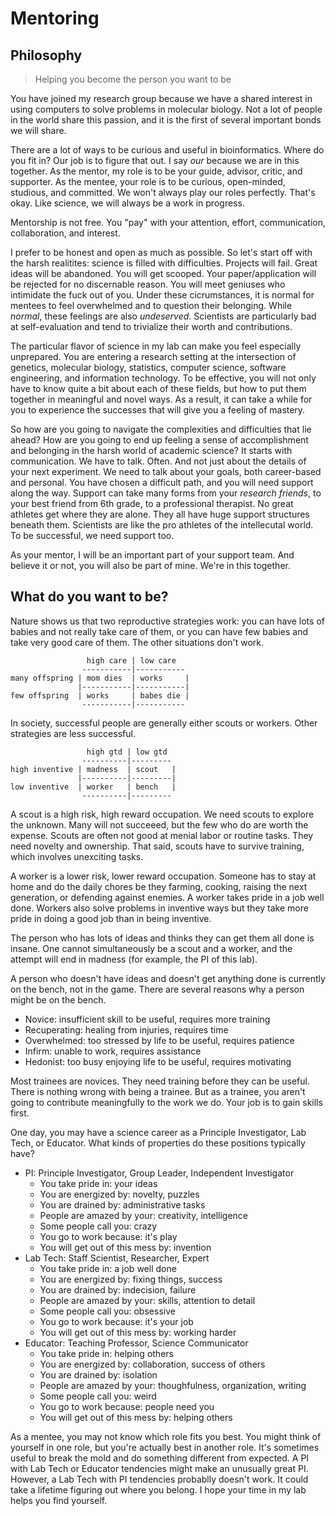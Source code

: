 Mentoring
=========

## Philosophy ##

> Helping you become the person you want to be

You have joined my research group because we have a shared interest in using
computers to solve problems in molecular biology. Not a lot of people in the
world share this passion, and it is the first of several important bonds we
will share.

There are a lot of ways to be curious and useful in bioinformatics. Where do
you fit in? Our job is to figure that out. I say _our_ because we are in this
together. As the mentor, my role is to be your guide, advisor, critic, and
supporter. As the mentee, your role is to be curious, open-minded, studious,
and committed. We won't always play our roles perfectly. That's okay. Like
science, we will always be a work in progress.

Mentorship is not free. You "pay" with your attention, effort, communication,
collaboration, and interest.

I prefer to be honest and open as much as possible. So let's start off with the
harsh realitites: science is filled with difficulties. Projects will fail.
Great ideas will be abandoned. You will get scooped. Your paper/application
will be rejected for no discernable reason. You will meet geniuses who
intimidate the fuck out of you. Under these cicrumstances, it is normal for
mentees to feel overwhelmed and to question their belonging. While _normal_,
these feelings are also _undeserved_. Scientists are particularly bad at
self-evaluation and tend to trivialize their worth and contributions.

The particular flavor of science in my lab can make you feel especially
unprepared. You are entering a research setting at the intersection of
genetics, molecular biology, statistics, computer science, software
engineering, and information technology. To be effective, you will not only
have to know quite a bit about each of these fields, but how to put them
together in meaningful and novel ways. As a result, it can take a while for you
to experience the successes that will give you a feeling of mastery.

So how are you going to navigate the complexities and difficulties that lie
ahead? How are you going to end up feeling a sense of accomplishment and
belonging in the harsh world of academic science? It starts with communication.
We have to talk. Often. And not just about the details of your next experiment.
We need to talk about your goals, both career-based and personal. You have
chosen a difficult path, and you will need support along the way. Support can
take many forms from your _research friends_, to your best friend from 6th
grade, to a professional therapist. No great athletes get where they are alone.
They all have huge support structures beneath them. Scientists are like the pro
athletes of the intellecutal world. To be successful, we need support too.

As your mentor, I will be an important part of your support team. And believe
it or not, you will also be part of mine. We're in this together.

## What do you want to be? ##

Nature shows us that two reproductive strategies work: you can have lots of
babies and not really take care of them, or you can have few babies and take
very good care of them. The other situations don't work.

```
                 high care | low care
                -----------|-----------
many offspring | mom dies  | works     |
               |-----------|-----------|
few offspring  | works     | babes die |
                -----------|-----------
```

In society, successful people are generally either scouts or workers. Other
strategies are less successful.

```
                 high gtd | low gtd
                ----------|---------
high inventive | madness  | scout   |
               |----------|---------|
low inventive  | worker   | bench   |
                ----------|---------
```

A scout is a high risk, high reward occupation. We need scouts to explore the
unknown. Many will not succeeed, but the few who do are worth the expense.
Scouts are often not good at menial labor or routine tasks. They need novelty
and ownership. That said, scouts have to survive training, which involves
unexciting tasks.

A worker is a lower risk, lower reward occupation. Someone has to stay at home
and do the daily chores be they farming, cooking, raising the next generation,
or defending against enemies. A worker takes pride in a job well done. Workers
also solve problems in inventive ways but they take more pride in doing a good
job than in being inventive.

The person who has lots of ideas and thinks they can get them all done is
insane. One cannot simultaneously be a scout and a worker, and the attempt will
end in madness (for example, the PI of this lab).

A person who doesn't have ideas and doesn't get anything done is currently on
the bench, not in the game. There are several reasons why a person might be on
the bench.

- Novice: insufficient skill to be useful, requires more training
- Recuperating: healing from injuries, requires time
- Overwhelmed: too stressed by life to be useful, requires patience
- Infirm: unable to work, requires assistance
- Hedonist: too busy enjoying life to be useful, requires motivating

Most trainees are novices. They need training before they can be useful. There
is nothing wrong with being a trainee. But as a trainee, you aren't going to
contribute meaningfully to the work we do. Your job is to gain skills first.

One day, you may have a science career as a Principle Investigator, Lab Tech,
or Educator. What kinds of properties do these positions typically have?

- PI: Principle Investigator, Group Leader, Independent Investigator
	- You take pride in: your ideas
	- You are energized by: novelty, puzzles
	- You are drained by: administrative tasks
	- People are amazed by your: creativity, intelligence
	- Some people call you: crazy
	- You go to work because: it's play
	- You will get out of this mess by: invention
- Lab Tech: Staff Scientist, Researcher, Expert
	- You take pride in: a job well done
	- You are energized by: fixing things, success
	- You are drained by: indecision, failure
	- People are amazed by your: skills, attention to detail
	- Some people call you: obsessive
	- You go to work because: it's your job
	- You will get out of this mess by: working harder
- Educator: Teaching Professor, Science Communicator
	- You take pride in: helping others
	- You are energized by: collaboration, success of others
	- You are drained by: isolation
	- People are amazed by your: thoughfulness, organization, writing
	- Some people call you: weird
	- You go to work because: people need you
	- You will get out of this mess by: helping others

As a mentee, you may not know which role fits you best. You might think of
yourself in one role, but you're actually best in another role. It's sometimes
useful to break the mold and do something different from expected. A PI with
Lab Tech or Educator tendencies might make an unusually great PI. However, a
Lab Tech with PI tendencies probablly doesn't work. It could take a lifetime
figuring out where you belong. I hope your time in my lab helps you find
yourself.
